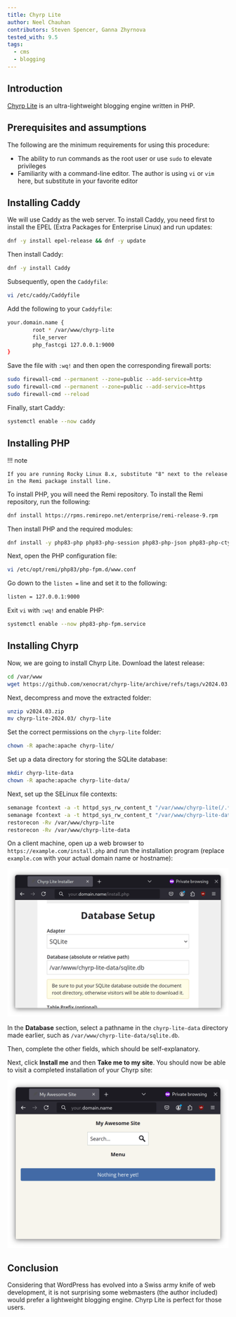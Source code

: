 ```yaml
---
title: Chyrp Lite
author: Neel Chauhan
contributors: Steven Spencer, Ganna Zhyrnova
tested_with: 9.5
tags:
  - cms
  - blogging
---
```


## Introduction

[Chyrp Lite](https://chyrplite.net/) is an ultra-lightweight blogging engine written in PHP.

## Prerequisites and assumptions

The following are the minimum requirements for using this procedure:

* The ability to run commands as the root user or use `sudo` to elevate privileges
* Familiarity with a command-line editor. The author is using `vi` or `vim` here, but substitute in your favorite editor

## Installing Caddy

We will use Caddy as the web server. To install Caddy, you need first to install the EPEL (Extra Packages for Enterprise Linux) and run updates:

```bash
dnf -y install epel-release && dnf -y update
```

Then install Caddy:

```bash
dnf -y install Caddy
```

Subsequently, open the `Caddyfile`:

```bash
vi /etc/caddy/Caddyfile
```

Add the following to your `Caddyfile`:

```bash
your.domain.name {
        root * /var/www/chyrp-lite
        file_server
        php_fastcgi 127.0.0.1:9000
}
```

Save the file with `:wq!` and then open the corresponding firewall ports:

```bash
sudo firewall-cmd --permanent --zone=public --add-service=http
sudo firewall-cmd --permanent --zone=public --add-service=https
sudo firewall-cmd --reload
```

Finally, start Caddy:

```bash
systemctl enable --now caddy
```

## Installing PHP

!!! note

    If you are running Rocky Linux 8.x, substitute "8" next to the release in the Remi package install line. 

To install PHP, you will need the Remi repository. To install the Remi repository, run the following:

```bash
dnf install https://rpms.remirepo.net/enterprise/remi-release-9.rpm
```

Then install PHP and the required modules:

```bash
dnf install -y php83-php php83-php-session php83-php-json php83-php-ctype php83-php-filter php83-php-libxml php83-php-simplexml php83-php-mbstring php83-php-pdo php83-php-curl
```

Next, open the PHP configuration file:

```bash
vi /etc/opt/remi/php83/php-fpm.d/www.conf
```

Go down to the `listen =` line and set it to the following:

```bash
listen = 127.0.0.1:9000
```

Exit `vi` with `:wq!` and enable PHP:

```bash
systemctl enable --now php83-php-fpm.service
```

## Installing Chyrp

Now, we are going to install Chyrp Lite. Download the latest release:

```bash
cd /var/www
wget https://github.com/xenocrat/chyrp-lite/archive/refs/tags/v2024.03.zip
```

Next, decompress and move the extracted folder:

```bash
unzip v2024.03.zip
mv chyrp-lite-2024.03/ chyrp-lite
```

Set the correct permissions on the `chyrp-lite` folder:

```bash
chown -R apache:apache chyrp-lite/
```

Set up a data directory for storing the SQLite database:

```bash
mkdir chyrp-lite-data
chown -R apache:apache chyrp-lite-data/
```

Next, set up the SELinux file contexts:

```bash
semanage fcontext -a -t httpd_sys_rw_content_t "/var/www/chyrp-lite(/.*)?"
semanage fcontext -a -t httpd_sys_rw_content_t "/var/www/chyrp-lite-data(/.*)?"
restorecon -Rv /var/www/chyrp-lite
restorecon -Rv /var/www/chyrp-lite-data
```

On a client machine, open up a web browser to `https://example.com/install.php` and run the installation program (replace `example.com` with your actual domain name or hostname):

![Chyrp Lite Setup](../images/chyrp_lite_setup.png)

In the **Database** section, select a pathname in the `chyrp-lite-data` directory made earlier, such as `/var/www/chyrp-lite-data/sqlite.db`.

Then, complete the other fields, which should be self-explanatory.

Next, click **Install me** and then **Take me to my site**. You should now be able to visit a completed installation of your Chyrp site:

![Chyrp Lite](../images/chyrp_lite.png)

## Conclusion

Considering that WordPress has evolved into a Swiss army knife of web development, it is not surprising some webmasters (the author included) would prefer a lightweight blogging engine. Chyrp Lite is perfect for those users.
